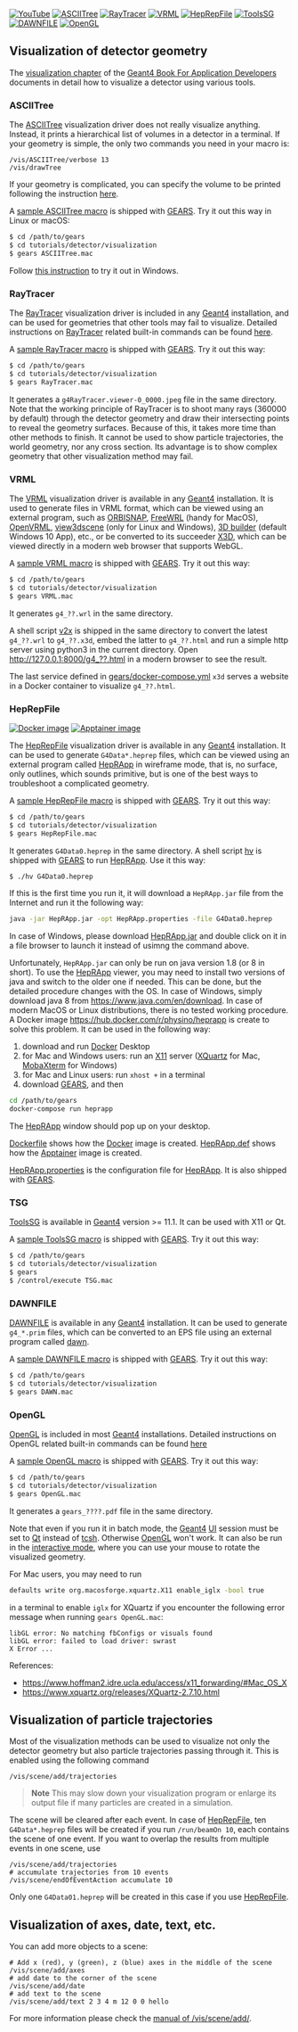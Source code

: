 [![YouTube](https://img.shields.io/badge/You-Tube-red?style=flat)](https://youtu.be/ySOIkUnT3rw)
[![ASCIITree](https://img.shields.io/badge/ASCII-Tree-blue?style=flat)](#asciitree)
[![RayTracer](https://img.shields.io/badge/Ray-Tracer-green?style=flat)](#raytracer)
[![VRML](https://img.shields.io/badge/VRML-orange?style=flat)](#vrml)
[![HepRepFile](https://img.shields.io/badge/HepRep-File-yellow?style=flat)](#heprepfile)
[![ToolsSG](https://img.shields.io/badge/Tools-SG-red?style=flat)](#tsg)
[![DAWNFILE](https://img.shields.io/badge/DAWN-FILE-cyan?style=flat)](#dawnfile)
[![OpenGL](https://img.shields.io/badge/Open-GL-magenta?style=flat)](#opengl)

## Visualization of detector geometry

The [visualization chapter](http://geant4-userdoc.web.cern.ch/geant4-userdoc/UsersGuides/ForApplicationDeveloper/html/Visualization/visualization.html) of the [Geant4 Book For Application Developers](http://geant4-userdoc.web.cern.ch/geant4-userdoc/UsersGuides/ForApplicationDeveloper/html) documents in detail how to visualize a detector using various tools.

### ASCIITree

The [ASCIITree][] visualization driver does not really visualize anything. Instead, it prints a hierarchical list of volumes in a detector in a terminal. If your geometry is simple, the only two commands you need in your macro is:

```
/vis/ASCIITree/verbose 13
/vis/drawTree
```

If your geometry is complicated, you can specify the volume to be printed following the instruction [here](http://geant4-userdoc.web.cern.ch/geant4-userdoc/UsersGuides/ForApplicationDeveloper/html/Visualization/AllResources/Control/UIcommands/_vis_ASCIITree_.html).

A [sample ASCIITree macro](ASCIITree.mac) is shipped with [GEARS][]. Try it out this way in Linux or macOS:

```sh
$ cd /path/to/gears
$ cd tutorials/detector/visualization
$ gears ASCIITree.mac
```
Follow [this instruction][UI] to try it out in Windows.

[ASCIITree]:http://geant4-userdoc.web.cern.ch/geant4-userdoc/UsersGuides/ForApplicationDeveloper/html/Visualization/visdrivers.html#visualization-of-detector-geometry-tree

### RayTracer

The [RayTracer][] visualization driver is included in any [Geant4][] installation, and can be used for geometries that other tools may fail to visualize. Detailed instructions on [RayTracer][] related built-in commands can be found [here](http://geant4-userdoc.web.cern.ch/geant4-userdoc/UsersGuides/ForApplicationDeveloper/html/Control/AllResources/Control/UIcommands/_vis_rayTracer_.html).

A [sample RayTracer macro](RayTracer.mac) is shipped with [GEARS][]. Try it out this way:

```sh
$ cd /path/to/gears
$ cd tutorials/detector/visualization
$ gears RayTracer.mac
```

It generates a `g4RayTracer.viewer-0_0000.jpeg` file in the same directory. Note that the working principle of RayTracer is to shoot many rays (360000 by default) through the detector geometry and draw their intersecting points to reveal the geometry surfaces. Because of this, it takes more time than other methods to finish. It cannot be used to show particle trajectories, the world geometry, nor any cross section. Its advantage is to show complex geometry that other visualization method may fail.

### VRML

The [VRML][] visualization driver is available in any [Geant4][] installation. It is used to generate files in VRML format, which can be viewed using an external program, such as [ORBISNAP][], [FreeWRL][] (handy for MacOS), [OpenVRML][], [view3dscene][] (only for Linux and Windows), [3D builder](https://www.microsoft.com/en-us/p/3d-builder/9wzdncrfj3t6) (default Windows 10 App),  etc., or be converted to its succeeder [X3D][], which can be viewed directly in a modern web browser that supports WebGL.

A [sample VRML macro](VRML.mac) is shipped with [GEARS][]. Try it out this way:

```sh
$ cd /path/to/gears
$ cd tutorials/detector/visualization
$ gears VRML.mac
```

It generates `g4_??.wrl` in the same directory.

A shell script [v2x][] is shipped in the same directory to convert the latest `g4_??.wrl` to `g4_??.x3d`, embed the latter to `g4_??.html` and run a simple http server using python3 in the current directory. Open <http://127.0.0.1:8000/g4_??.html> in a modern browser to see the result.

The last service defined in [gears/docker-compose.yml](../../../docker-compose.yml) `x3d` serves a website in a Docker container to visualize `g4_??.html`.

### HepRepFile

[![Docker image](https://img.shields.io/badge/Docker-image-blue?style=flat)](https://hub.docker.com/r/physino/heprapp)
[![Apptainer image](https://img.shields.io/badge/Apptainer-image-red?style=flat)](https://cloud.sylabs.io/library/jintonic/geant4/vis)

The [HepRepFile][] visualization driver is available in any [Geant4][] installation. It can be used to generate `G4Data*.heprep` files, which can be viewed using an external program called [HepRApp][] in wireframe mode, that is, no surface, only outlines, which sounds primitive, but is one of the best ways to troubleshoot a complicated geometry.

A [sample HepRepFile macro](HepRepFile.mac) is shipped with [GEARS][]. Try it out this way:

```sh
$ cd /path/to/gears
$ cd tutorials/detector/visualization
$ gears HepRepFile.mac
```

It generates `G4Data0.heprep` in the same directory. A shell script [hv](hv) is shipped with [GEARS][] to run [HepRApp][]. Use it this way:

```sh
$ ./hv G4Data0.heprep
```

If this is the first time you run it, it will download a `HepRApp.jar` file from the Internet and run it the following way:

```sh
java -jar HepRApp.jar -opt HepRApp.properties -file G4Data0.heprep
```

In case of Windows, please download [HepRApp.jar](http://www.slac.stanford.edu/~perl/HepRApp/HepRApp.jar) and double click on it in a file browser to launch it instead of usimng the command above.

Unfortunately, `HepRApp.jar` can only be run on java version 1.8 (or 8 in short). To use the [HepRApp][] viewer, you may need to install two versions of java and switch to the older one if needed. This can be done, but the detailed procedure changes with the OS. In case of Windows, simply download java 8 from <https://www.java.com/en/download>. In case of modern MacOS or Linux distributions, there is no tested working procedure. A Docker image <https://hub.docker.com/r/physino/heprapp> is create to solve this problem. It can be used in the following way:

1. download and run [Docker][] Desktop
2. for Mac and Windows users: run an [X11][] server ([XQuartz][] for Mac, [MobaXterm][] for Windows)
3. for Mac and Linux users: run `xhost +` in a terminal
4. download [GEARS][], and then

```sh
cd /path/to/gears
docker-compose run heprapp
```

The [HepRApp][] window should pop up on your desktop.

[Dockerfile](Dockerfile) shows how the [Docker][] image is created. [HepRApp.def](HepRApp.def) shows how the [Apptainer][] image is created.

[HepRApp.properties](HepRApp.properties) is the configuration file for [HepRApp][]. It is also shipped with [GEARS][].

### TSG

[ToolsSG](https://geant4-userdoc.web.cern.ch/UsersGuides/ForApplicationDeveloper/html/Visualization/visdrivers.html#toolssg) is available in [Geant4][] version >= 11.1. It can be used with X11 or Qt.

A [sample ToolsSG  macro](TSG.mac) is shipped with [GEARS][]. Try it out this way:

```sh
$ cd /path/to/gears
$ cd tutorials/detector/visualization
$ gears
$ /control/execute TSG.mac
```

### DAWNFILE

[DAWNFILE](http://geant4-userdoc.web.cern.ch/geant4-userdoc/UsersGuides/ForApplicationDeveloper/html/Visualization/visdrivers.html#dawn) is available in any [Geant4][] installation. It can be used to generate `g4_*.prim` files, which can be converted to an EPS file using an external program called [dawn](https://geant4.kek.jp/~tanaka/DAWN/About_DAWN.html).

A [sample DAWNFILE macro](DAWN.mac) is shipped with [GEARS][]. Try it out this way:

```sh
$ cd /path/to/gears
$ cd tutorials/detector/visualization
$ gears DAWN.mac
```

### OpenGL

[OpenGL][] is included in most [Geant4][] installations. Detailed instructions on OpenGL related built-in commands can be found [here](http://geant4-userdoc.web.cern.ch/geant4-userdoc/UsersGuides/ForApplicationDeveloper/html/Control/AllResources/Control/UIcommands/_vis_ogl_.html)

A [sample OpenGL macro](OpenGL.mac) is shipped with [GEARS][]. Try it out this way:

```sh
$ cd /path/to/gears
$ cd tutorials/detector/visualization
$ gears OpenGL.mac
```

It generates a `gears_????.pdf` file in the same directory.

Note that even if you run it in batch mode, the [Geant4][] [UI][] session must be set to [Qt][] instead of [tcsh][]. Otherwise [OpenGL][] won't work. It can also be run in the [interactive mode](http://geant4-userdoc.web.cern.ch/geant4-userdoc/UsersGuides/ForApplicationDeveloper/html/GettingStarted/graphicalUserInterface.html), where you can use your mouse to rotate the visualized geometry.

For Mac users, you may need to run

```sh
defaults write org.macosforge.xquartz.X11 enable_iglx -bool true
```

in a terminal to enable `iglx` for XQuartz if you encounter the following error message when running `gears OpenGL.mac`:

```
libGL error: No matching fbConfigs or visuals found
libGL error: failed to load driver: swrast
X Error ...
```

References:

- <https://www.hoffman2.idre.ucla.edu/access/x11_forwarding/#Mac_OS_X>
- <https://www.xquartz.org/releases/XQuartz-2.7.10.html>


## Visualization of particle trajectories

Most of the visualization methods can be used to visualize not only the detector geometry but also particle trajectories passing through it. This is enabled using the following command

```
/vis/scene/add/trajectories
```

> **Note**
> This may slow down your visualization program or enlarge its output file if many particles are created in a simulation.

The scene will be cleared after each event. In case of [HepRepFile](#heprepfile), ten `G4Data*.heprep` files will be created if you run `/run/beamOn 10`, each contains the scene of one event. If you want to overlap the results from multiple events in one scene, use

```
/vis/scene/add/trajectories
# accumulate trajectories from 10 events
/vis/scene/endOfEventAction accumulate 10
```

Only one `G4Data01.heprep` will be created in this case if you use [HepRepFile](#heprepfile).

## Visualization of axes, date, text, etc.

You can add more objects to a scene:

```
# Add x (red), y (green), z (blue) axes in the middle of the scene
/vis/scene/add/axes
# add date to the corner of the scene
/vis/scene/add/date
# add text to the scene
/vis/scene/add/text 2 3 4 m 12 0 0 hello
```

For more information please check the [manual of /vis/scene/add/](https://geant4-userdoc.web.cern.ch/UsersGuides/ForApplicationDeveloper/html/Control/AllResources/Control/UIcommands/_vis_scene_add_.html).

[OpenGL]:http://geant4-userdoc.web.cern.ch/geant4-userdoc/UsersGuides/ForApplicationDeveloper/html/Visualization/visdrivers.html#opengl
[UI]:../../../INSTALL/#user-interface
[RayTracer]:http://geant4-userdoc.web.cern.ch/geant4-userdoc/UsersGuides/ForApplicationDeveloper/html/Visualization/visdrivers.html#raytracer
[Qt]:http://geant4-userdoc.web.cern.ch/geant4-userdoc/UsersGuides/ForApplicationDeveloper/html/GettingStarted/graphicalUserInterface.html#g4uixm-g4uiqt-and-g4uiwin32-classes
[tcsh]:http://geant4-userdoc.web.cern.ch/geant4-userdoc/UsersGuides/ForApplicationDeveloper/html/GettingStarted/graphicalUserInterface.html#g4uiterminal
[HepRepFile]:http://geant4-userdoc.web.cern.ch/geant4-userdoc/UsersGuides/ForApplicationDeveloper/html/Visualization/visdrivers.html#heprepfile
[GEARS]: http://physino.xyz/gears
[Geant4]: http://geant4.cern.ch
[VRML]:http://geant4-userdoc.web.cern.ch/geant4-userdoc/UsersGuides/ForApplicationDeveloper/html/Visualization/visdrivers.html#vrml
[ORBISNAP]:https://www.orbisnap.com/download2.html
[OpenVRML]:https://sourceforge.net/projects/openvrml
[FreeWRL]: http://freewrl.sourceforge.net/download.html
[view3dscene]:https://castle-engine.sourceforge.io/view3dscene.php
[X3D]:https://stackoverflow.com/questions/14849593/vrml-to-x3d-conversion
[v2x]:https://github.com/jintonic/gears/blob/master/tutorials/detector/visualization/v2x
[HepRApp]: https://www.slac.stanford.edu/~perl/HepRApp
[XQuartz]: https://www.xquartz.org
[Docker]: https://docker.com
[MobaXterm]: https://mobaxterm.mobatek.net
[X11]: https://en.wikipedia.org/wiki/X_Window_System
[Apptainer]: https://apptainer.org
[Singularity]: https://github.com/apptainer/singularity#singularity

